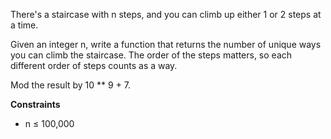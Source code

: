 There's a staircase with n steps, and you can climb up either 1 or 2 steps at a time.

Given an integer n, write a function that returns the number of unique ways you can climb the staircase. The order of the steps matters, so each different order of steps counts as a way.

Mod the result by 10 ** 9 + 7.

**Constraints**

- n ≤ 100,000